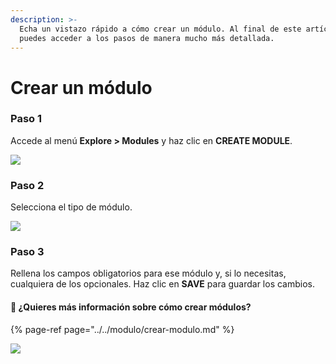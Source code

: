 ```yaml
---
description: >-
  Echa un vistazo rápido a cómo crear un módulo. Al final de este artículo
  puedes acceder a los pasos de manera mucho más detallada.
---
```


# Crear un módulo

### Paso 1

Accede al menú **Explore &gt; Modules** y haz clic en **CREATE MODULE**.

![](https://lh6.googleusercontent.com/G81nVKTnKmzn00dER9vN8R54wcSxnV_dB4gBhxkFYgFbH26FFJ6FZBLVdlO60WmGhB0r_z7dCIY9egw2ln-WP4gVDPoZZU97Cni-HIQiuld9_I9GZm7obHkGIx3Qm-7mPRGhOTXk)

### Paso 2

Selecciona el tipo de módulo.

![](https://lh4.googleusercontent.com/GJtd8T-7HRLDD88KMgiLRubrOJSWZ2k4PjYxO_aj-vHQUxSSLp1Yv_sNthy1NTAtUsGqcfhgnqFZMWeCPMd-8E9fyNUrOHmkH1dxAQcYW098p5N1iPMAngwNV3E7FlNsD9M_H-01)

### Paso 3

Rellena los campos obligatorios para ese módulo y, si lo necesitas, cualquiera de los opcionales. Haz clic en **SAVE** para guardar los cambios.

#### 🎯 ¿Quieres más información sobre cómo crear módulos?

{% page-ref page="../../modulo/crear-modulo.md" %}

![](../../.gitbook/assets/create_module.gif)

## 

